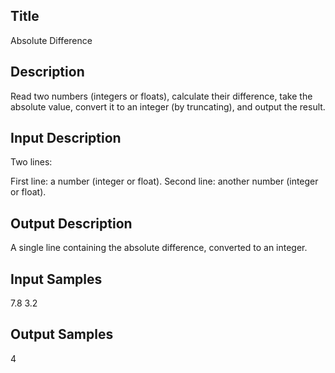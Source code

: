 ## Title
Absolute Difference

## Description
Read two numbers (integers or floats), calculate their difference, take the absolute value, convert it to an integer (by truncating), and output the result.

## Input Description
Two lines:

First line: a number (integer or float).
Second line: another number (integer or float).

## Output Description
A single line containing the absolute difference, converted to an integer.

## Input Samples
7.8
3.2


## Output Samples
4

